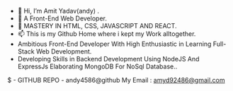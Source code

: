 - 👋 Hi, I’m Amit Yadav(andy) .
- 👀 A Front-End Web  Developer.
- 🌱 MASTERY IN HTML, CSS, JAVASCRIPT AND REACT.
- 📫 This is my Github Home where i kept my Work alltogether.
- Ambitious Front-End Developer With High Enthusiastic in Learning Full- Stack Web Development.
- Developing Skills in Backend Development Using NodeJS And ExpressJs Elaborating MongoDB For NoSql Database..

$ - GITHUB REPO - andy4586@github                                                                                     My Email : amyd92486@gmail.com

